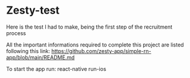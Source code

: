 # Zesty-test
Here is the test I had to make, being the first step of the recruitment process

All the important informations required to complete this project are listed following this link:
https://github.com/zesty-app/simple-rn-app/blob/main/README.md

To start the app run:
react-native run-ios
